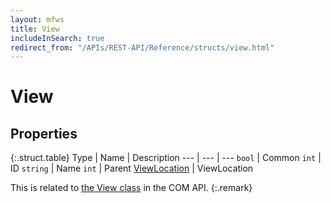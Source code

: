 ```yaml
---
layout: mfws
title: View
includeInSearch: true
redirect_from: "/APIs/REST-API/Reference/structs/view.html"
---
```


# View

## Properties

{:.struct.table}
Type | Name | Description
--- | --- | ---
`bool` | Common
`int` | ID
`string` | Name
`int` | Parent
[ViewLocation](../viewlocation/) | ViewLocation

This is related to [the View class](https://www.m-files.com/api/documentation/latest/index.html#MFilesAPI~View.html) in the COM API.
{:.remark}
